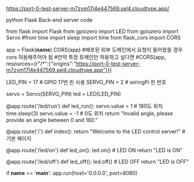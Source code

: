 https://port-0-test-server-m7zym17l4e447569.sel4.cloudtype.app/

python Flask Back-end server code

from flask import Flask
from gpiozero import LED
from gpiozero import Servo
#from time import sleep
import time
from flask_cors import CORS

app = Flask(__name__)
CORS(app) #배포된 외부 도메인에서 요청이 들어왔을 경우 cors 허용해주어야 됨
#만약 특정 토메인만 허용하고 싶다면
#CORS(app, resources={r"/*":{"origins":"https://port-0-test-server-m7zym17l4e447569.sel4.cloudtype.app"}})

LED_PIN = 17  # GPIO 17번 핀 사용
SERVO_PIN = 2  # wiringPi 핀 번호

servo = Servo(SERVO_PIN)
led = LED(LED_PIN)

@app.route('/led/run')
def led_run():
    servo.value = 1  # 180도 위치
    time.sleep(3)
    servo.value = -1  # 0도 위치
    return "Invalid angle, please provide an angle between 0 and 180."

@app.route('/')
def index():
    return "Welcome to the LED control server!"  # 기본 페이지

@app.route('/led/on')
def led_on():
    led.on()  # LED ON
    return "LED is ON"

@app.route('/led/off')
def led_off():
    led.off()  # LED OFF
    return "LED is OFF"

if __name__ == '__main__':
    app.run(host='0.0.0.0', port=8080)
